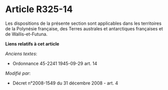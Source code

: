 # Article R325-14

Les dispositions de la présente section sont applicables dans les territoires de la Polynésie française, des Terres australes
et antarctiques françaises et de Wallis-et-Futuna.

**Liens relatifs à cet article**

_Anciens textes_:

  - Ordonnance 45-2241 1945-09-29 art. 14

_Modifié par_:

  - Décret n°2008-1549 du 31 décembre 2008 - art. 4
